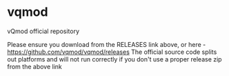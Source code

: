 vqmod
=====

vQmod official repository

Please ensure you download from the RELEASES link above, or here - https://github.com/vqmod/vqmod/releases
The official source code splits out platforms and will not run correctly if you don't use a proper release zip from the above link